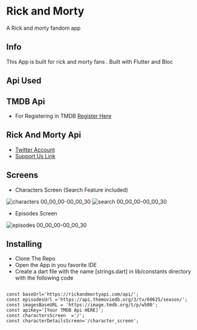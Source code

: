 # Rick and Morty

A Rick and morty fandom app

## Info
This App is built for rick and morty fans .
Built with Flutter and Bloc
## Api Used
## TMDB Api
- For Registering in TMDB
  [Register Here](https://www.themoviedb.org/signup)
## Rick And Morty Api
- [Twitter Account](https://twitter.com/rickandmortyapi)
- [Support Us Link](https://rickandmortyapi.com/support-us/)
## Screens
- Characters Screen (Search Feature included)

![characters 00_00_00-00_00_30](https://user-images.githubusercontent.com/25564941/211130490-227983f6-5c59-458f-aabe-4bc638ec9344.gif)
![search 00_00_00-00_00_30](https://user-images.githubusercontent.com/25564941/211130496-b8c52827-8f0d-45ab-a8eb-ab3935aefb5e.gif)

- Episodes Screen

![episodes 00_00_00-00_00_30](https://user-images.githubusercontent.com/25564941/211130511-beb5dd06-a992-42aa-b940-c4e3d76650ff.gif)

## Installing

- Clone The Repo
-  Open the App in you favorite IDE
- Create a dart file with the name [strings.dart] in lib/constants directory with the following code

```

const baseUrl='https://rickandmortyapi.com/api/';
const episodesUrl ='https://api.themoviedb.org/3/tv/60625/season/';
const imagesBaseURL = 'https://image.tmdb.org/t/p/w500';
const apiKey='[Your TMDB Api HERE]';
const charactersScreen  ='/';
const characterDetailsScreen='/character_screen';

```
